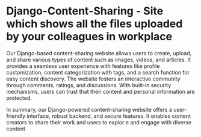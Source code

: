 # Django-Content-Sharing - Site which shows all the files uploaded by your colleagues in workplace

Our Django-based content-sharing website allows users to create, upload, and share various types of content such as images, videos, and articles. It provides a seamless user experience with features like profile customization, content categorization with tags, and a search function for easy content discovery. The website fosters an interactive community through comments, ratings, and discussions. With built-in security mechanisms, users can trust that their content and personal information are protected.

In summary, our Django-powered content-sharing website offers a user-friendly interface, robust backend, and secure features. It enables content creators to share their work and users to explor
e and engage with diverse content
